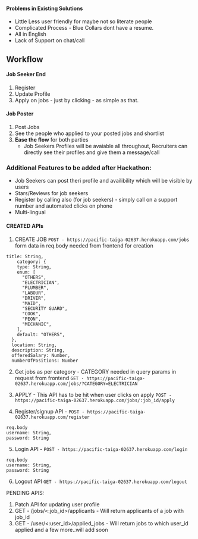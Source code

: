#### Problems in Existing Solutions

- Little Less user friendly for maybe not so literate people
- Complicated Process - Blue Collars dont have a resume.
- All in English
- Lack of Support on chat/call

## Workflow

#### Job Seeker End

1. Register
2. Update Profile
3. Apply on jobs - just by clicking - as simple as that.

#### Job Poster

1. Post Jobs
2. See the people who applied to your posted jobs and shortlist
3. **Ease the flow** for both parties
   - Job Seekers Profiles will be avaiable all throughout, Recruiters can directly see their profiles and give them a message/call

### Additional Features to be added after Hackathon:

- Job Seekers can post theri profile and availibility which will be visible by users
- Stars/Reviews for job seekers
- Register by calling also (for job seekers) - simply call on a support number and automated clicks on phone
- Multi-lingual

#### CREATED APIs

1.  CREATE JOB
    `POST - https://pacific-taiga-02637.herokuapp.com/jobs `
    form data in req.body needed from frontend for creation

```
title: String,
    category: {
    type: String,
    enum: [
      "OTHERS",
      "ELECTRICIAN",
      "PLUMBER",
      "LABOUR",
      "DRIVER",
      "MAID",
      "SECURITY GUARD",
      "COOK",
      "PEON",
      "MECHANIC",
    ],
    default: "OTHERS",
  },
  location: String,
  description: String,
  offeredSalary: Number,
  numberOfPositions: Number
```

2. Get jobs as per category - CATEGORY needed in query params in request from frontend
   `GET - https://pacific-taiga-02637.herokuapp.com/jobs/?CATEGORY=ELECTRICIAN`

3. APPLY - This API has to be hit when user clicks on apply
   `POST - https://pacific-taiga-02637.herokuapp.com/jobs/:job_id/apply`

4. Register/signup API -
   `POST - https://pacific-taiga-02637.herokuapp.com/register`

```
req.body
username: String,
password: String
```

5. Login API -
   `POST - https://pacific-taiga-02637.herokuapp.com/login `

```
req.body
username: String,
password: String
```

6. Logout API
   `GET - https://pacific-taiga-02637.herokuapp.com/logout`

PENDING APIS:

1. Patch API for updating user profile
2. GET - /jobs/<:job_id>/applicants - Will return applicants of a job with job_id
3. GET - /user/<:user_id>/applied_jobs - Will return jobs to which user_id applied
and a few more..will add soon
